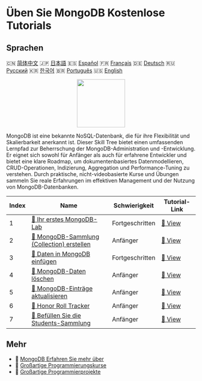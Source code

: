 # Üben Sie MongoDB Kostenlose Tutorials

## Sprachen

🇨🇳 [简体中文](README_zh.md) 🇯🇵 [日本語](README_ja.md) 🇪🇸 [Español](README_es.md) 🇫🇷 [Français](README_fr.md) 🇩🇪 [Deutsch](README_de.md) 🇷🇺 [Русский](README_ru.md) 🇰🇷 [한국어](README_ko.md) 🇧🇷 [Português](README_pt.md) 🇺🇸 [English](README.md) 

<div align="center">
<img width="128px" src="https://file.labex.io/path/iL7seSYd8jLs.png">
</div>

MongoDB ist eine bekannte NoSQL-Datenbank, die für ihre Flexibilität und Skalierbarkeit anerkannt ist. Dieser Skill Tree bietet einen umfassenden Lernpfad zur Beherrschung der MongoDB-Administration und -Entwicklung. Er eignet sich sowohl für Anfänger als auch für erfahrene Entwickler und bietet eine klare Roadmap, um dokumentenbasiertes Datenmodellieren, CRUD-Operationen, Indizierung, Aggregation und Performance-Tuning zu verstehen. Durch praktische, nicht-videobasierte Kurse und Übungen sammeln Sie reale Erfahrungen im effektiven Management und der Nutzung von MongoDB-Datenbanken.

|   Index | Name                                                                                                                   | Schwierigkeit   | Tutorial-Link                                                                            |
|---------|------------------------------------------------------------------------------------------------------------------------|-----------------|------------------------------------------------------------------------------------------|
|       1 | [📖 Ihr erstes MongoDB-Lab](https://labex.io/de/tutorials/mongodb-your-first-mongodb-lab-420660)                       | Fortgeschritten | [🔗 View](https://labex.io/de/tutorials/mongodb-your-first-mongodb-lab-420660)           |
|       2 | [📖 MongoDB-Sammlung (Collection) erstellen](https://labex.io/de/tutorials/mongodb-create-mongodb-collection-420695)   | Anfänger        | [🔗 View](https://labex.io/de/tutorials/mongodb-create-mongodb-collection-420695)        |
|       3 | [📖 Daten in MongoDB einfügen](https://labex.io/de/tutorials/mongodb-insert-data-in-mongodb-420696)                    | Fortgeschritten | [🔗 View](https://labex.io/de/tutorials/mongodb-insert-data-in-mongodb-420696)           |
|       4 | [📖 MongoDB-Daten löschen](https://labex.io/de/tutorials/mongodb-delete-mongodb-data-420822)                           | Anfänger        | [🔗 View](https://labex.io/de/tutorials/mongodb-delete-mongodb-data-420822)              |
|       5 | [📖 MongoDB-Einträge aktualisieren](https://labex.io/de/tutorials/mongodb-update-mongodb-records-420823)               | Anfänger        | [🔗 View](https://labex.io/de/tutorials/mongodb-update-mongodb-records-420823)           |
|       6 | [📖 Honor Roll Tracker](https://labex.io/de/tutorials/mongodb-honor-roll-tracker-425476)                               | Anfänger        | [🔗 View](https://labex.io/de/tutorials/mongodb-honor-roll-tracker-425476)               |
|       7 | [📖 Befüllen Sie die Students-Sammlung](https://labex.io/de/tutorials/mongodb-populate-the-students-collection-425481) | Anfänger        | [🔗 View](https://labex.io/de/tutorials/mongodb-populate-the-students-collection-425481) |

## Mehr

- 🔗 [MongoDB Erfahren Sie mehr über](https://labex.io/de/skilltrees/mongodb)
- 🔗 [Großartige Programmierungskurse](https://github.com/labex-labs/awesome-programming-courses)
- 🔗 [Großartige Programmierprojekte](https://github.com/labex-labs/awesome-programming-projects)

